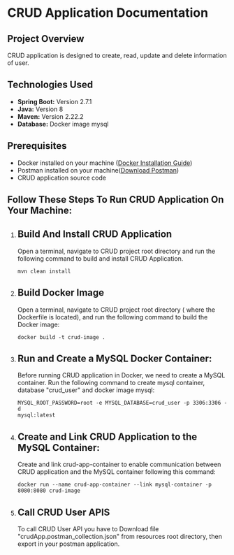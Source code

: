 
# CRUD Application Documentation

## Project Overview

CRUD application is designed to create, read, update and delete information of user.

## Technologies Used

- **Spring Boot:** Version 2.7.1
- **Java:** Version 8
- **Maven:** Version 2.22.2
- **Database:** Docker image mysql

## Prerequisites
- Docker installed on your machine ([Docker Installation Guide](https://docs.docker.com/get-docker/))
- Postman installed on your machine([Download Postman](https://www.postman.com/downloads/)) 
- CRUD application source code

## Follow These Steps To Run CRUD Application On Your Machine:

 1. ## Build And Install CRUD Application

	Open a terminal, navigate to CRUD project root directory and run the following command to build and install CRUD Application.
	```
	mvn clean install
	```

 2. ## Build Docker Image

	Open a terminal, navigate to CRUD project root directory ( where the Dockerfile is located), and run the following command to build the Docker image:
	```
	docker build -t crud-image .
	```

 3. ## Run and Create a MySQL Docker Container: 
	Before running CRUD application in Docker, we need to create a MySQL container. Run the
    following command to create mysql container, database "crud_user" and docker image mysql:
     ``` docker run --name mysql-container -e
    MYSQL_ROOT_PASSWORD=root -e MYSQL_DATABASE=crud_user -p 3306:3306 -d
    mysql:latest 
    ```

 5. ## Create and Link CRUD Application to the MySQL Container:
    
    Create and link crud-app-container to enable communication between CRUD application and the MySQL container following this command: 
    ```
    docker run --name crud-app-container --link mysql-container -p
    8080:8080 crud-image 
    ```

 6. ##  Call CRUD User APIS
    
    To call CRUD User API you have to Download file "crudApp.postman_collection.json" from resources root directory, then export in your postman application.
